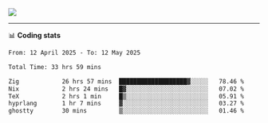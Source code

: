 <picture>
  <source
  srcset="https://github-readme-stats.vercel.app/api?username=sant0s12&show_icons=true&theme=dark"
  media="(prefers-color-scheme: dark)"
  />
  <source
  srcset="https://github-readme-stats.vercel.app/api?username=sant0s12&show_icons=true"
  media="(prefers-color-scheme: light)"
  />
  <img src="https://github-readme-stats.vercel.app/api?username=sant0s12&show_icons=true" />
</picture>

---

📊 **Coding stats**

<!--START_SECTION:waka-->

```txt
From: 12 April 2025 - To: 12 May 2025

Total Time: 33 hrs 59 mins

Zig            26 hrs 57 mins  ███████████████████▓░░░░░   78.46 %
Nix            2 hrs 24 mins   █▓░░░░░░░░░░░░░░░░░░░░░░░   07.02 %
TeX            2 hrs 1 min     █▒░░░░░░░░░░░░░░░░░░░░░░░   05.91 %
hyprlang       1 hr 7 mins     ▓░░░░░░░░░░░░░░░░░░░░░░░░   03.27 %
ghostty        30 mins         ▒░░░░░░░░░░░░░░░░░░░░░░░░   01.46 %
```

<!--END_SECTION:waka-->
